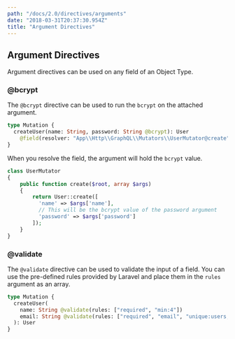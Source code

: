 ```yaml
---
path: "/docs/2.0/directives/arguments"
date: "2018-03-31T20:37:30.954Z"
title: "Argument Directives"
---
```


## Argument Directives

Argument directives can be used on any field of an Object Type.

### @bcrypt

The `@bcrypt` directive can be used to run the `bcrypt` on the attached argument.

```graphql
type Mutation {
  createUser(name: String, password: String @bcrypt): User
    @field(resolver: "App\\Http\\GraphQL\\Mutators\\UserMutator@create")
}
```

When you resolve the field, the argument will hold the `bcrypt` value.

```php
class UserMutator
{
    public function create($root, array $args)
    {
        return User::create([
          'name' => $args['name'],
          // This will be the bcrypt value of the password argument
          'password' => $args['password']
        ]);
    }
}
```

### @validate

The `@validate` directive can be used to validate the input of a field. You can use the pre-defined rules provided by Laravel and place them in the `rules` argument as an array.

```graphql
type Mutation {
  createUser(
    name: String @validate(rules: ["required", "min:4"])
    email: String @validate(rules: ["required", "email", "unique:users,email"])
  ): User
}
```
